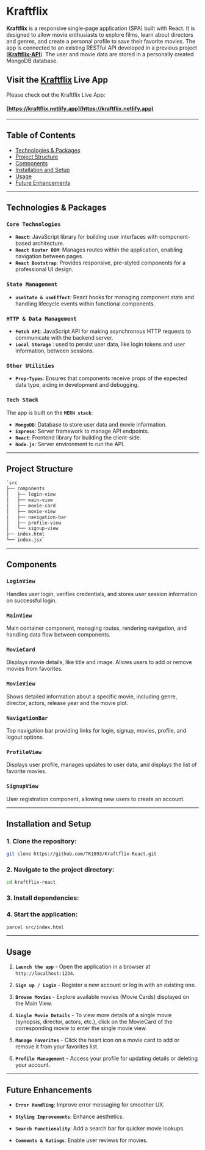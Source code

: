 # Kraftflix

**Kraftflix** is a responsive single-page application (SPA) built with React. It is designed to allow movie enthusiasts to explore films, learn about directors and genres, and create a personal profile to save their favorite movies. The app is connected to an existing RESTful API developed in a previous project ([**Kraftflix-API**](https://github.com/TK1893/kraftFlix.git)). The user and movie data are stored in a personally created MongoDB database.

## Visit the [Kraftflix](https://kraftflix.netlify.app) Live App

Please check out the Kraftflix Live App:

#### [https://kraftflix.netlify.app](https://kraftflix.netlify.app)

---

## Table of Contents

- [Technologies & Packages](#technologies--packages)
- [Project Structure](#project-structure)
- [Components](#components)
- [Installation and Setup](#installation-and-setup)
- [Usage](#usage)
- [Future Enhancements](#future-enhancements)

---

## Technologies & Packages

### `Core Technologies`

- **`React`**: JavaScript library for building user interfaces with component-based architecture.
- **`React Router DOM`**: Manages routes within the application, enabling navigation between pages.
- **`React Bootstrap`**: Provides responsive, pre-styled components for a professional UI design.

### `State Management`

- **`useState & useEffect`**: React hooks for managing component state and handling lifecycle events within functional components.

### `HTTP & Data Management`

- **`Fetch API`**: JavaScript API for making asynchronous HTTP requests to communicate with the backend server.
- **`Local Storage`** : used to persist user data, like login tokens and user information, between sessions.

### `Other Utilities`

- **`Prop-Types`**: Ensures that components receive props of the expected data type, aiding in development and debugging.

### `Tech Stack`

The app is built on the **`MERN stack`**:

- **`MongoDB`**: Database to store user data and movie information.
- **`Express`**: Server framework to manage API endpoints.
- **`React`**: Frontend library for building the client-side.
- **`Node.js`**: Server environment to run the API.

---

## Project Structure

```bash
`src
├── components
│   ├── login-view
│   ├── main-view
│   ├── movie-card
│   ├── movie-view
│   ├── navigation-bar
│   ├── profile-view
│   └── signup-view
├── index.html
└── index.jsx`
```

---

## Components

### `LoginView`

Handles user login, verifies credentials, and stores user session information on successful login.

### `MainView`

Main container component, managing routes, rendering navigation, and handling data flow between components.

### `MovieCard`

Displays movie details, like title and image. Allows users to add or remove movies from favorites.

### `MovieView`

Shows detailed information about a specific movie, including genre, director, actors, release year and the movie plot.

### `NavigationBar`

Top navigation bar providing links for login, signup, movies, profile, and logout options.

### `ProfileView`

Displays user profile, manages updates to user data, and displays the list of favorite movies.

### `SignupView`

User registration component, allowing new users to create an account.

---

## Installation and Setup

### 1. **Clone the repository**:

```bash
git clone https://github.com/TK1893/Kraftflix-React.git
```

### 2. **Navigate to the project directory**:

```bash
cd kraftflix-react
```

### 3. **Install dependencies**:

### 4. **Start the application**:

```bash
parcel src/index.html
```

---

## Usage

1.  **`Launch the app`** - Open the application in a browser at `http://localhost:1234`.

2.  **`Sign up / Login`** - Register a new account or log in with an existing one.
3.  **`Browse Movies`** - Explore available movies (Movie Cards) displayed on the Main View.
4.  **`Single Movie Details`** - To view more details of a single movie (synopsis, director, actors, etc.), click on the MovieCard of the corresponding movie to enter the single movie view.
5.  **`Manage Favorites`** - Click the heart icon on a movie card to add or remove it from your favorites list.
6.  **`Profile Management`** - Access your profile for updating details or deleting your account.

---

## Future Enhancements

- **`Error Handling`**: Improve error messaging for smoother UX.

- **`Styling Improvements`**: Enhance aesthetics.
- **`Search Functionality`**: Add a search bar for quicker movie lookups.
- **`Comments & Ratings`**: Enable user reviews for movies.

